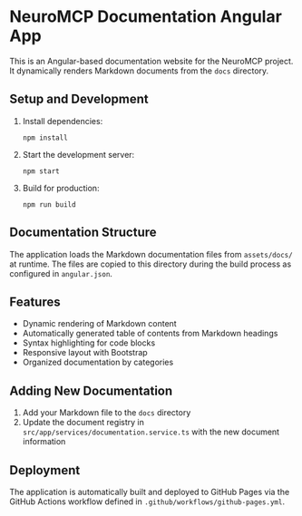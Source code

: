 # NeuroMCP Documentation Angular App

This is an Angular-based documentation website for the NeuroMCP project. It dynamically renders Markdown documents from the `docs` directory.

## Setup and Development

1. Install dependencies:
   ```
   npm install
   ```

2. Start the development server:
   ```
   npm start
   ```

3. Build for production:
   ```
   npm run build
   ```

## Documentation Structure

The application loads the Markdown documentation files from `assets/docs/` at runtime. The files are copied to this directory during the build process as configured in `angular.json`.

## Features

- Dynamic rendering of Markdown content
- Automatically generated table of contents from Markdown headings
- Syntax highlighting for code blocks
- Responsive layout with Bootstrap
- Organized documentation by categories

## Adding New Documentation

1. Add your Markdown file to the `docs` directory
2. Update the document registry in `src/app/services/documentation.service.ts` with the new document information

## Deployment

The application is automatically built and deployed to GitHub Pages via the GitHub Actions workflow defined in `.github/workflows/github-pages.yml`. 